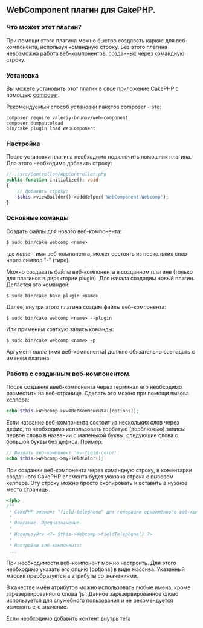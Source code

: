 ## WebComponent плагин для CakePHP.

### Что может этот плагин?

При помощи этого плагина можно быстро создавать каркас для веб-компонента, используя командную строку.
Без этого плагина невозможна работа веб-компонентов, созданных через командную строку.

### Установка

Вы можете установить этот плагин в свое приложение CakePHP с помощью [composer](https://getcomposer.org).

Рекомендуемый способ установки пакетов composer - это:

```
composer require valeriy-brunov/web-component
composer dumpautoload
bin/cake plugin load WebComponent
```

### Настройка

После установки плагина необходимо подключить помошник плагина. Для этого необходимо добавить строку:

```php
// ./src/Controller/AppController.php
public function initialize(): void
{
    // Добавить строку:
    $this->viewBuilder()->addHelper('WebComponent.Webcomp');
}
```

### Основные команды

Создать файлы для нового веб-компонента:

```
$ sudo bin/cake webcomp <name>
```

где *name* - имя веб-компонента, может состоять из нескольких слов через символ "-" (тире).

Можно создавать файлы веб-компонента в созданном плагине (только для плагинов в директории plugin).
Для начала создадим новый плагин. Делается это командой:

```
$ sudo bin/cake bake plugin <name>
```
Далее, внутри этого плагина создим файлы веб-компонента:

```
$ sudo bin/cake webcomp <name> --plugin
```
Или применим краткую запись команды:

```
$ sudo bin/cake webcomp <name> -p
```
Аргумент *name* (имя веб-компонента) должно обязательно совпадать с именем плагина.

### Работа с созданным веб-компонентом.

После создания вееб-компонента через терминал его необходимо разместить на веб-странице. Сделать это можно
при помощи вызова хелпера:

```php
echo $this->Webcomp->имяВебКомпонента([options]);
```

Если название веб-компонента состоит из нескольких слов через дефис, то необходимо использовать горбатую
(верблюжью) запись: первое слово в названии с маленькой буквы, следующие слова с большой буквы без дефиса.
Пример:

```php
// Вызвать веб-компонент 'my-field-color':
echo $this->Webcomp->myFieldColor();
```

При создании веб-компонента через командную строку, в коментарии созданного CakePHP елемента будет указана строка с вызовом хелпера.
Эту строку можно просто скопировать и вставить в нужное место страницы.

```php
<?php
/**
 * CakePHP элемент "field-telephone" для генерации одноимённого веб-компонента.
 *
 * Описание. Предназначение.
 *
 * Используйте <?= $this->Webcomp->fieldTelephone() ?>
 *
 * Настройки веб-компонента:
 ...
```

При необходимости веб-компонент можно настроить. Для этого необходимо указать его опцию [options] в виде массива. Указанный массив
преобразуется в атрибуты со значениями.

В качестве имён атрибутов можно использовать любые имена, кроме зарезервированного слова 'js'. Данное зарезервированное слово
используется для служебного пользования и не рекомендуется изменять его значение.

Если необходимо добавить контент внутрь тега <template> веб-компонента, используйте зарезервированное слово 'content'.
Пример:

```php
echo $this->Webcomp->myField([
  'view' => 'on',
  'color' => 'red',
  'content' => 'Мой контент',
]);
```

Указанный код преобразуется:

```html
<brunov-my-field "view"="on" "color"="red">
  <template class="my-field">
    Мой контент.
  </template>
</brunov-my-field>
```













